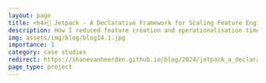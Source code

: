 ```yaml
---
layout: page
title: <h4>🚀 Jetpack - A Declarative Framework for Scaling Feature Engineering in Databricks</h4>
description: How I reduced feature creation and operationalisation time by 10x
img: assets/img/blog/blog14.1.jpg
importance: 1
category: case studies
redirect: https://shanevanheerden.github.io/blog/2024/jetpack_a_declarative_framework_for_scaling_feature_engineering_in_databricks/
page_type: project
---
```

